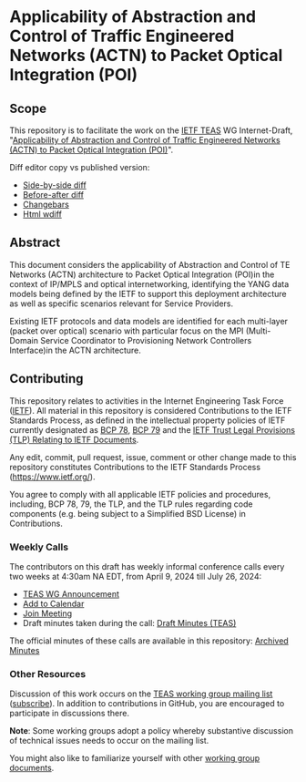 # Applicability of Abstraction and Control of Traffic Engineered Networks (ACTN) to Packet Optical Integration (POI)

## Scope

This repository is to facilitate the work on the [IETF TEAS](https://datatracker.ietf.org/wg/teas/documents/) WG Internet-Draft, "[Applicability of Abstraction and Control of Traffic Engineered Networks (ACTN) to Packet Optical Integration (POI)](https://datatracker.ietf.org/doc/draft-ietf-teas-actn-poi-applicability/)".

Diff editor copy vs published version:
- [Side-by-side diff](https://www.ietf.org/rfcdiff?url1=draft-ietf-teas-actn-poi-applicability&url2=https://raw.githubusercontent.com/FabioPeruzzini/actn-poi/master/draft-ietf-teas-actn-poi-applicability.txt)
- [Before-after diff](https://www.ietf.org/rfcdiff?difftype=--abdiff&url1=draft-ietf-teas-actn-poi-applicability&url2=https://raw.githubusercontent.com/FabioPeruzzini/actn-poi/master/draft-ietf-teas-actn-poi-applicability.txt)
- [Changebars](https://www.ietf.org/rfcdiff?difftype=--chbars&url1=draft-ietf-teas-actn-poi-applicability&url2=https://raw.githubusercontent.com/FabioPeruzzini/actn-poi/master/draft-ietf-teas-actn-poi-applicability.txt)
- [Html wdiff](https://www.ietf.org/rfcdiff?difftype=--hwdiff&url1=draft-ietf-teas-actn-poi-applicability&url2=https://raw.githubusercontent.com/FabioPeruzzini/actn-poi/master/draft-ietf-teas-actn-poi-applicability.txt)

## Abstract

This document considers the applicability of Abstraction and Control of TE Networks (ACTN) architecture to Packet Optical Integration (POI)in the context of IP/MPLS and optical internetworking, identifying the YANG data models being defined by the IETF to support this deployment architecture as well as specific scenarios relevant for Service Providers.

Existing IETF protocols and data models are identified for each multi-layer (packet over optical) scenario with particular focus on the MPI (Multi-Domain Service Coordinator to Provisioning Network Controllers Interface)in the ACTN architecture.

## Contributing

This repository relates to activities in the Internet Engineering Task Force
([IETF](https://www.ietf.org/)). All material in this repository is considered
Contributions to the IETF Standards Process, as defined in the intellectual
property policies of IETF currently designated as
[BCP 78](https://www.rfc-editor.org/info/bcp78),
[BCP 79](https://www.rfc-editor.org/info/bcp79) and the
[IETF Trust Legal Provisions (TLP) Relating to IETF Documents](http://trustee.ietf.org/trust-legal-provisions.html).

Any edit, commit, pull request, issue, comment or other change made to this repository constitutes Contributions to the IETF Standards Process
(https://www.ietf.org/).

You agree to comply with all applicable IETF policies and procedures, including,
BCP 78, 79, the TLP, and the TLP rules regarding code components (e.g. being
subject to a Simplified BSD License) in Contributions.

### Weekly Calls

The contributors on this draft has weekly informal conference calls every two weeks at 4:30am NA EDT, from April 9, 2024 till July 26, 2024:
- [TEAS WG Announcement](https://mailarchive.ietf.org/arch/msg/teas/Ieyrfw28Vm0rgLSw9sXBE_r56h4/)
- [Add to Calendar](https://cisco.webex.com/cisco/j.php?MTID=m6a2994493c74e0cbf6bf39abbba48128)
- [Join Meeting](https://cisco.webex.com/cisco/j.php?MTID=me4e1b57338ac4aaab15aebf95b4987fe)
- Draft minutes taken during the call: [Draft Minutes (TEAS)](https://demo.hedgedoc.org/sRDV7vcNSSeSS11g5-TuAw)

The official minutes of these calls are available in this repository: [Archived Minutes](https://github.com/IETF-TEAS-WG/actn-poi/tree/master/minutes)

### Other Resources

Discussion of this work occurs on the
[TEAS working group mailing list](https://mailarchive.ietf.org/arch/browse/teas/)
([subscribe](https://www.ietf.org/mailman/listinfo/teas)). In addition to contributions in GitHub, you are encouraged to participate in discussions there.

**Note**: Some working groups adopt a policy whereby substantive discussion of
technical issues needs to occur on the mailing list.

You might also like to familiarize yourself with other
[working group documents](https://datatracker.ietf.org/wg/teas/documents/).
